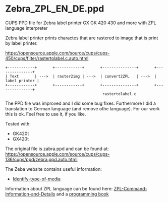 # Zebra_ZPL_EN_DE.ppd
CUPS PPD file for Zebra label printer GX GK 420 430 and more with ZPL language interpreter

Zebra label printer prints charactes that are rastered to image that is print by label printer.

https://opensource.apple.com/source/cups/cups-450/cups/filter/rastertolabel.c.auto.html

```
+------------+       +------------+       +---------------+       +---------------+
| Text       | --->  | raster2img | --->  | convert2ZPL   | --->  | label printer |
+------------+       +------------+       +---------------+       +---------------+
                                           rastertolabel.c
```

The PPD file was improved and I did some bug fixes. Furthermore I did a translation to German language (and remove othe language). 
For our work this is ok. Feel free to use it, if you like.

Tested with:
* GK420t
* GX420t

The original file is zabra.ppd and can be found at: https://opensource.apple.com/source/cups/cups-136/cups/ppd/zebra.ppd.auto.html

The Zeba website contains useful information:
* [Identify-type-of-media](https://supportcommunity.zebra.com/s/article/Identify-type-of-media?language=en_U)

Information about ZPL language can be found here: [ZPL-Command-Information-and-Details](https://supportcommunity.zebra.com/s/article/ZPL-Command-Information-and-DetailsV2?language=de) and a [programming book](https://support.zebra.com/cpws/docs/zpl/zpl-zbi2-pm-en.pdf)

